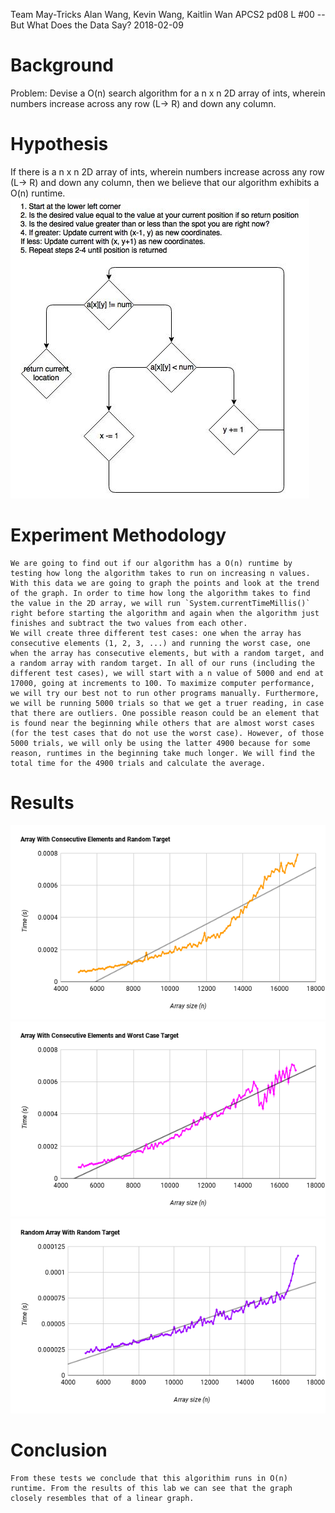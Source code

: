 Team May-Tricks
Alan Wang, Kevin Wang, Kaitlin Wan
APCS2 pd08
L #00 -- But What Does the Data Say?
2018-02-09

# Background

Problem: Devise a O(n) search algorithm for a n x n 2D array of ints, wherein numbers increase across any row (L-> R) and down any column.
# Hypothesis

If there is a n x n 2D array of ints, wherein numbers increase across any row (L-> R) and down any column, then we believe that our algorithm exhibits a O(n) runtime.
![Flow Chart & Procedure for Algorithim](https://github.com/KaitlinWan/May-Tricks/blob/master/Search2DArray.jpg)
# Experiment Methodology

    We are going to find out if our algorithm has a O(n) runtime by testing how long the algorithm takes to run on increasing n values. With this data we are going to graph the points and look at the trend of the graph. In order to time how long the algorithm takes to find the value in the 2D array, we will run `System.currentTimeMillis()` right before starting the algorithm and again when the algorithm just finishes and subtract the two values from each other.
    We will create three different test cases: one when the array has consecutive elements (1, 2, 3, ...) and running the worst case, one when the array has consecutive elements, but with a random target, and a random array with random target. In all of our runs (including the different test cases), we will start with a n value of 5000 and end at 17000, going at increments to 100. To maximize computer performance, we will try our best not to run other programs manually. Furthermore, we will be running 5000 trials so that we get a truer reading, in case that there are outliers. One possible reason could be an element that is found near the beginning while others that are almost worst cases (for the test cases that do not use the worst case). However, of those 5000 trials, we will only be using the latter 4900 because for some reason, runtimes in the beginning take much longer. We will find the total time for the 4900 trials and calculate the average.
# Results

![Array With Consecutive Elements and Random Target](https://github.com/KaitlinWan/May-Tricks/blob/master/consecutive_rand.png)
![Array With Consecutive Elements and Worst Case Target](https://github.com/KaitlinWan/May-Tricks/blob/master/consecutive_worst.png)
![Random Array With Random Target](https://github.com/KaitlinWan/May-Tricks/blob/master/rand_rand.png)

# Conclusion
    From these tests we conclude that this algorithim runs in O(n) runtime. From the results of this lab we can see that the graph closely resembles that of a linear graph.
